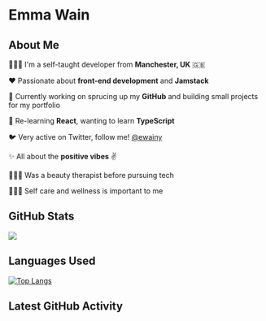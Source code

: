# Emma Wain 


## About Me

👩🏼‍💻 I'm a self-taught developer from **Manchester, UK** 🇬🇧

❤️ Passionate about **front-end development** and **Jamstack**

💼 Currently working on sprucing up my **GitHub** and building small projects for my portfolio

🌱 Re-learning **React**, wanting to learn **TypeScript**

🐦 Very active on Twitter, follow me! [@ewainy](https://twitter.com/ewainy) 

✨ All about the **positive vibes** ✌️

💆🏼‍♀️ Was a beauty therapist before pursuing tech

🧘🏼‍♀️ Self care and wellness is important to me 

## GitHub Stats
<img 
   src="https://github-readme-stats.vercel.app/api?username=ewainy&show_icons=true&theme=synthwave" 
/>

## Languages Used

[![Top Langs](https://github-readme-stats.vercel.app/api/top-langs/?username=ewainy&theme=synthwave)](https://github.com/ewainy/github-readme-stats)

## Latest GitHub Activity
<!--START_SECTION:activity-->


<!--END_SECTION:activity-->
